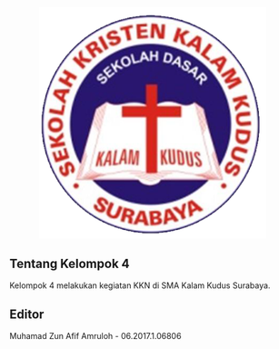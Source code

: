 <p align="center">
<img src="public/asset/logo.png" width="400"></p>

## Tentang Kelompok 4

Kelompok 4 melakukan kegiatan KKN di SMA Kalam Kudus Surabaya.

## Editor

Muhamad Zun Afif Amruloh - 06.2017.1.06806
